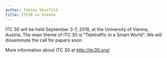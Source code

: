```yaml
---
author: Tobias Hossfeld
title: ITC30 in Vienna
---
```



ITC 30 will be held September 3-7, 2018, at the University of Vienna, Austria. The main theme of ITC 30 is "Teletraffic in a Smart World". We will disseminate the call for papers soon.

More information about ITC 30 at <http://itc30.org/>
